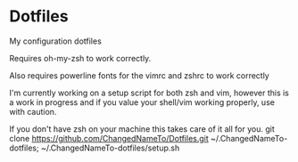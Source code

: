 # Dotfiles
My configuration dotfiles

Requires oh-my-zsh to work correctly.

Also requires powerline fonts for the vimrc and zshrc to work correctly

I'm currently working on a setup script for both zsh and vim, however this is a work in progress and if you value your shell/vim working properly, use with caution.

If you don't have zsh on your machine this takes care of it all for you.
    git clone https://github.com/ChangedNameTo/Dotfiles.git ~/.ChangedNameTo-dotfiles; ~/.ChangedNameTo-dotfiles/setup.sh
